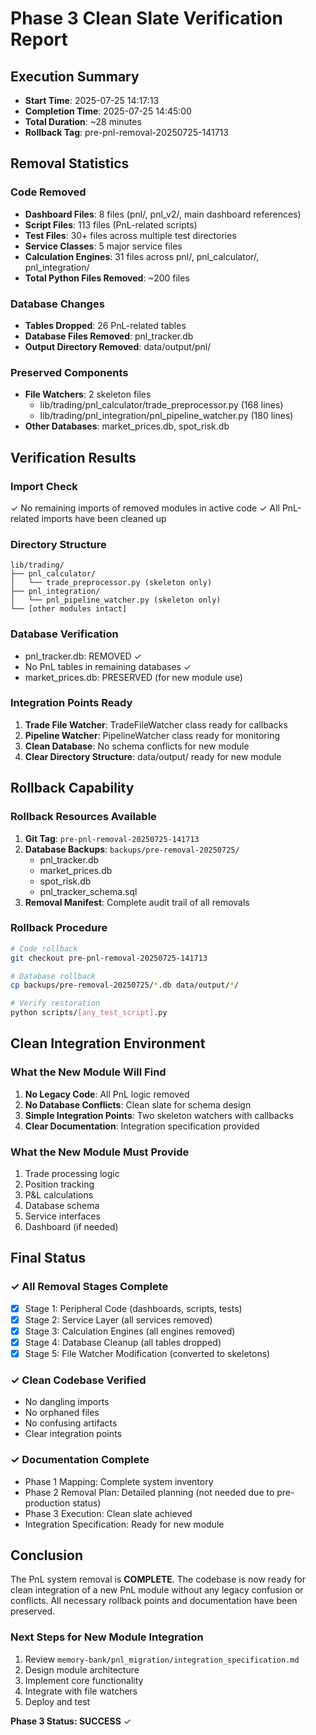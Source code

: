 # Phase 3 Clean Slate Verification Report

## Execution Summary
- **Start Time**: 2025-07-25 14:17:13
- **Completion Time**: 2025-07-25 14:45:00
- **Total Duration**: ~28 minutes
- **Rollback Tag**: pre-pnl-removal-20250725-141713

## Removal Statistics

### Code Removed
- **Dashboard Files**: 8 files (pnl/, pnl_v2/, main dashboard references)
- **Script Files**: 113 files (PnL-related scripts)
- **Test Files**: 30+ files across multiple test directories
- **Service Classes**: 5 major service files
- **Calculation Engines**: 31 files across pnl/, pnl_calculator/, pnl_integration/
- **Total Python Files Removed**: ~200 files

### Database Changes
- **Tables Dropped**: 26 PnL-related tables
- **Database Files Removed**: pnl_tracker.db
- **Output Directory Removed**: data/output/pnl/

### Preserved Components
- **File Watchers**: 2 skeleton files
  - lib/trading/pnl_calculator/trade_preprocessor.py (168 lines)
  - lib/trading/pnl_integration/pnl_pipeline_watcher.py (180 lines)
- **Other Databases**: market_prices.db, spot_risk.db

## Verification Results

### Import Check
✓ No remaining imports of removed modules in active code
✓ All PnL-related imports have been cleaned up

### Directory Structure
```
lib/trading/
├── pnl_calculator/
│   └── trade_preprocessor.py (skeleton only)
├── pnl_integration/
│   └── pnl_pipeline_watcher.py (skeleton only)
└── [other modules intact]
```

### Database Verification
- pnl_tracker.db: REMOVED ✓
- No PnL tables in remaining databases ✓
- market_prices.db: PRESERVED (for new module use)

### Integration Points Ready
1. **Trade File Watcher**: TradeFileWatcher class ready for callbacks
2. **Pipeline Watcher**: PipelineWatcher class ready for monitoring
3. **Clean Database**: No schema conflicts for new module
4. **Clear Directory Structure**: data/output/ ready for new module

## Rollback Capability

### Rollback Resources Available
1. **Git Tag**: `pre-pnl-removal-20250725-141713`
2. **Database Backups**: `backups/pre-removal-20250725/`
   - pnl_tracker.db
   - market_prices.db
   - spot_risk.db
   - pnl_tracker_schema.sql
3. **Removal Manifest**: Complete audit trail of all removals

### Rollback Procedure
```bash
# Code rollback
git checkout pre-pnl-removal-20250725-141713

# Database rollback
cp backups/pre-removal-20250725/*.db data/output/*/

# Verify restoration
python scripts/[any_test_script].py
```

## Clean Integration Environment

### What the New Module Will Find
1. **No Legacy Code**: All PnL logic removed
2. **No Database Conflicts**: Clean slate for schema design
3. **Simple Integration Points**: Two skeleton watchers with callbacks
4. **Clear Documentation**: Integration specification provided

### What the New Module Must Provide
1. Trade processing logic
2. Position tracking
3. P&L calculations
4. Database schema
5. Service interfaces
6. Dashboard (if needed)

## Final Status

### ✓ All Removal Stages Complete
- [x] Stage 1: Peripheral Code (dashboards, scripts, tests)
- [x] Stage 2: Service Layer (all services removed)
- [x] Stage 3: Calculation Engines (all engines removed)
- [x] Stage 4: Database Cleanup (all tables dropped)
- [x] Stage 5: File Watcher Modification (converted to skeletons)

### ✓ Clean Codebase Verified
- No dangling imports
- No orphaned files
- No confusing artifacts
- Clear integration points

### ✓ Documentation Complete
- Phase 1 Mapping: Complete system inventory
- Phase 2 Removal Plan: Detailed planning (not needed due to pre-production status)
- Phase 3 Execution: Clean slate achieved
- Integration Specification: Ready for new module

## Conclusion

The PnL system removal is **COMPLETE**. The codebase is now ready for clean integration of a new PnL module without any legacy confusion or conflicts. All necessary rollback points and documentation have been preserved.

### Next Steps for New Module Integration
1. Review `memory-bank/pnl_migration/integration_specification.md`
2. Design module architecture
3. Implement core functionality
4. Integrate with file watchers
5. Deploy and test

**Phase 3 Status: SUCCESS** ✓ 